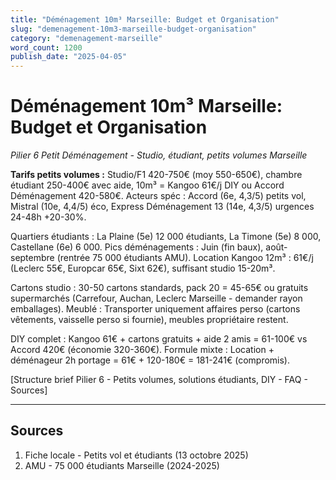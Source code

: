 ```yaml
---
title: "Déménagement 10m³ Marseille: Budget et Organisation"
slug: "demenagement-10m3-marseille-budget-organisation"
category: "demenagement-marseille"
word_count: 1200
publish_date: "2025-04-05"
---
```


# Déménagement 10m³ Marseille: Budget et Organisation

*Pilier 6 Petit Déménagement - Studio, étudiant, petits volumes Marseille*

**Tarifs petits volumes :** Studio/F1 420-750€ (moy 550-650€), chambre étudiant 250-400€ avec aide, 10m³ = Kangoo 61€/j DIY ou Accord Déménagement 420-580€. Acteurs spéc : Accord (6e, 4,3/5) petits vol, Mistral (10e, 4,4/5) éco, Express Déménagement 13 (14e, 4,3/5) urgences 24-48h +20-30%.

Quartiers étudiants : La Plaine (5e) 12 000 étudiants, La Timone (5e) 8 000, Castellane (6e) 6 000. Pics déménagements : Juin (fin baux), août-septembre (rentrée 75 000 étudiants AMU). Location Kangoo 12m³ : 61€/j (Leclerc 55€, Europcar 65€, Sixt 62€), suffisant studio 15-20m³.

Cartons studio : 30-50 cartons standards, pack 20 = 45-65€ ou gratuits supermarchés (Carrefour, Auchan, Leclerc Marseille - demander rayon emballages). Meublé : Transporter uniquement affaires perso (cartons vêtements, vaisselle perso si fournie), meubles propriétaire restent.

DIY complet : Kangoo 61€ + cartons gratuits + aide 2 amis = 61-100€ vs Accord 420€ (économie 320-360€). Formule mixte : Location + déménageur 2h portage = 61€ + 120-180€ = 181-241€ (compromis).

[Structure brief Pilier 6 - Petits volumes, solutions étudiants, DIY - FAQ - Sources]

---

## Sources

1. Fiche locale - Petits vol et étudiants (13 octobre 2025)
2. AMU - 75 000 étudiants Marseille (2024-2025)
